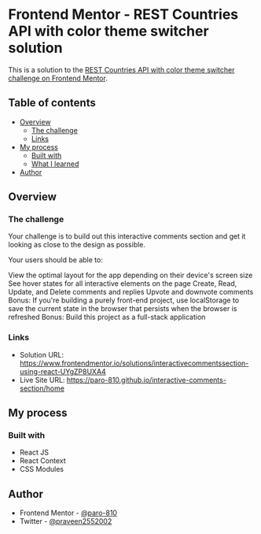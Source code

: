 # Frontend Mentor - REST Countries API with color theme switcher solution

This is a solution to the [REST Countries API with color theme switcher challenge on Frontend Mentor](https://www.frontendmentor.io/challenges/interactive-comments-section-iG1RugEG9).

## Table of contents

- [Overview](#overview)
  - [The challenge](#the-challenge)
  - [Links](#links)
- [My process](#my-process)
  - [Built with](#built-with)
  - [What I learned](#what-i-learned)
- [Author](#author)

## Overview

### The challenge

Your challenge is to build out this interactive comments section and get it looking as close to the design as possible.

Your users should be able to:

View the optimal layout for the app depending on their device's screen size
See hover states for all interactive elements on the page
Create, Read, Update, and Delete comments and replies
Upvote and downvote comments
Bonus: If you're building a purely front-end project, use localStorage to save the current state in the browser that persists when the browser is refreshed
Bonus: Build this project as a full-stack application


### Links
- Solution URL: https://www.frontendmentor.io/solutions/interactivecommentssection-using-react-UYgZP8UXA4
- Live Site URL: https://paro-810.github.io/interactive-comments-section/home

## My process

### Built with

- React JS
- React Context
- CSS Modules

## Author

- Frontend Mentor - [@paro-810](https://www.frontendmentor.io/profile/paro-810)
- Twitter - [@praveen2552002](https://www.twitter.com/praveen2552002)
